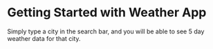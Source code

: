# Getting Started with Weather App

Simply type a city in the search bar, and you will be able to see 5 day weather data for that city. 
